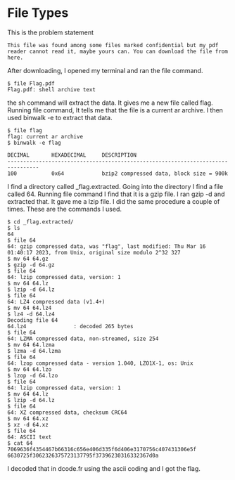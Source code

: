 # File Types
This is the problem statement

```
This file was found among some files marked confidential but my pdf reader cannot read it, maybe yours can. You can download the file from here.
```
After downloading, I opened my terminal and ran the file command.
```
$ file Flag.pdf
Flag.pdf: shell archive text
```
the sh command will extract the data. It gives me a new file called flag. Running file command, It tells me that the file is a current ar archive.
I then used binwalk -e to extract that data.
```
$ file flag
flag: current ar archive
$ binwalk -e flag

DECIMAL       HEXADECIMAL     DESCRIPTION
--------------------------------------------------------------------------------
100           0x64            bzip2 compressed data, block size = 900k
```
I find a directory called _flag.extracted. Going into the directory I find a file called 64. Running file command I find that it is a gzip file. I ran gzip -d and extracted that. It gave me a lzip file. I did the same procedure a couple of times. These are the commands I used.
```
$ cd _flag.extracted/
$ ls
64
$ file 64
64: gzip compressed data, was "flag", last modified: Thu Mar 16 01:40:17 2023, from Unix, original size modulo 2^32 327
$ mv 64 64.gz
$ gzip -d 64.gz
$ file 64
64: lzip compressed data, version: 1
$ mv 64 64.lz
$ lzip -d 64.lz
$ file 64
64: LZ4 compressed data (v1.4+)
$ mv 64 64.lz4
$ lz4 -d 64.lz4
Decoding file 64
64.lz4               : decoded 265 bytes
$ file 64
64: LZMA compressed data, non-streamed, size 254
$ mv 64 64.lzma
$ lzma -d 64.lzma
$ file 64
64: lzop compressed data - version 1.040, LZO1X-1, os: Unix
$ mv 64 64.lzo
$ lzop -d 64.lzo
$ file 64
64: lzip compressed data, version: 1
$ mv 64 64.lz
$ lzip -d 64.lz
$ file 64
64: XZ compressed data, checksum CRC64
$ mv 64 64.xz
$ xz -d 64.xz
$ file 64
64: ASCII text
$ cat 64
7069636f4354467b66316c656e406d335f6d406e3170756c407431306e5f
6630725f3062326375723137795f37396230316332367d0a
```
I decoded that in dcode.fr using the ascii coding and I got the flag.